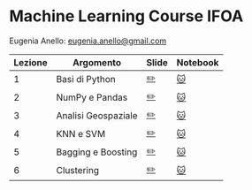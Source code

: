 # Machine Learning Course IFOA

Eugenia Anello: eugenia.anello@gmail.com

|Lezione | Argomento         | Slide       |Notebook    |
| ------------- | ------------- | ------------- | ------------- |
|1| Basi di Python  | [:pencil2:](https://github.com/eugeniaring/machine-learning-course-eugenia/blob/main/slides/lezione1_python_ifoa.pdf) | [:cat:](https://github.com/eugeniaring/machine-learning-course-eugenia/blob/main/code/1_basi_di_python_ifoa.ipynb) |
|2| NumPy e Pandas  | [:pencil2:](https://github.com/eugeniaring/machine-learning-course-eugenia/blob/main/slides/pandas_lezione2_ifoa.pdf)   | [:cat:](https://github.com/eugeniaring/machine-learning-course-eugenia/blob/main/code/2_NumPy_esercizi_ifoa.ipynb) |
|3| Analisi Geospaziale | [:pencil2:](https://github.com/eugeniaring/machine-learning-course-eugenia/blob/main/slides/Analisi_geospaziale_ifoa_3.pdf)   | [:cat:](https://github.com/eugeniaring/machine-learning-course-eugenia/blob/main/code/3_analisi_geo_ifoa.ipynb) |
|4| KNN e SVM  | [:pencil2:](https://github.com/eugeniaring/machine-learning-course-eugenia/blob/main/slides/knn_svm_4_ifoa.pdf)   | [:cat:](https://github.com/eugeniaring/machine-learning-course-eugenia/blob/main/code/4_svc_knn_ifoa.ipynb) |
|5| Bagging e Boosting  | [:pencil2:](https://github.com/eugeniaring/machine-learning-course-eugenia/blob/main/slides/5_bagging_boosting_ifoa.pdf)   | [:cat:](https://github.com/eugeniaring/machine-learning-course-eugenia/blob/896e7fafa0c60a33ab6c6a9e6466fed3e31dc0fe/code/lezione_5_bagging_boosting.ipynb) |
|6| Clustering  | [:pencil2:](https://github.com/eugeniaring/machine-learning-course-eugenia/blob/main/slides/6_clustering_ifoa.pdf)   | [:cat:](https://github.com/eugeniaring/machine-learning-course-eugenia/blob/main/code/6_clustering.ipynb) |